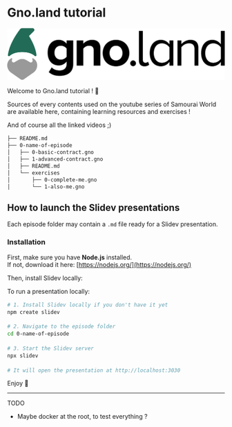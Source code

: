 # Gno.land tutorial

![Gnoland](images/gnoland-logo.png)

Welcome to Gno.land tutorial ! :ninja:

Sources of every contents used on the youtube series of Samourai World are available here, containing learning resources and exercises ! 

And of course all the linked videos ;)

```
├── README.md
├── 0-name-of-episode
│   ├── 0-basic-contract.gno
│   ├── 1-advanced-contract.gno
│   ├── README.md
│   └── exercises
│       ├── 0-complete-me.gno
│       └── 1-also-me.gno
```

## How to launch the Slidev presentations

Each episode folder may contain a `.md` file ready for a Slidev presentation.

### Installation
First, make sure you have **Node.js** installed.  
If not, download it here: [https://nodejs.org/](https://nodejs.org/)

Then, install Slidev locally:

To run a presentation locally:

```bash
# 1. Install Slidev locally if you don't have it yet
npm create slidev

# 2. Navigate to the episode folder
cd 0-name-of-episode

# 3. Start the Slidev server
npx slidev

# It will open the presentation at http://localhost:3030
```

Enjoy :rocket:

---
TODO
- Maybe docker at the root, to test everything ?
